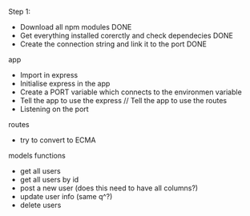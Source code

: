 Step 1:

- Download all npm modules DONE
- Get everything installed corerctly and check dependecies DONE
- Create the connection string and link it to the port DONE

app

- Import in express
- Initialise express in the app
- Create a PORT variable which connects to the environmen variable
- Tell the app to use the express
  // Tell the app to use the routes
- Listening on the port

routes

- try to convert to ECMA

models
functions

- get all users
- get all users by id
- post a new user (does this need to have all columns?)
- update user info (same q^?)
- delete users
